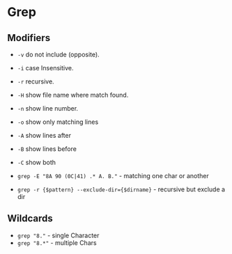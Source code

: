 # Grep
## Modifiers
* `-v` do not include (opposite).
* `-i` case Insensitive.
* `-r` recursive.
* `-H` show file name where match found.
* `-n` show line number.
* `-o` show only matching lines
* `-A` show lines after
* `-B` show lines before
* `-C` show both


* `grep -E "8A 90 (0C|41) .* A. B."` - matching one char or another
* `grep -r {$pattern} --exclude-dir={$dirname}` - recursive but exclude a dir

## Wildcards
* `grep "8."` - single Character
* `grep "8.*"` - multiple Chars  
